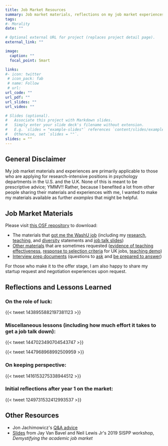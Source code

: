 ```yaml
---
title: Job Market Resources
summary: Job market materials, reflections on my job market experiences, and other resources.
tags:
#- Morality
date: ""

# Optional external URL for project (replaces project detail page).
external_link: ""

image:
  caption: ""
  focal_point: Smart

links:
#- icon: twitter
 # icon_pack: fab
 # name: Follow
 # url: 
url_code: ""
url_pdf: ""
url_slides: ""
url_video: ""

# Slides (optional).
#   Associate this project with Markdown slides.
#   Simply enter your slide deck's filename without extension.
#   E.g. `slides = "example-slides"` references `content/slides/example-slides.md`.
#   Otherwise, set `slides = ""`.
slides: = ""
---
```

## General Disclaimer

My job market materials and experiences are primarily applicable to those who are applying for research-intensive positions in psychology departments in the U.S. and the U.K. None of this is meant to be prescriptive advice; YMMV!! Rather, because I benefited a lot from other people sharing their materials and experiences with me, I wanted to make my materials available as further *examples* that might be helpful.

## Job Market Materials

Please visit [this OSF repository](https://osf.io/4a38g/) to download:

- The materials that [got me the WashU job](https://osf.io/f38xv/) (including my [research](https://osf.io/ru4at/), [teaching](https://osf.io/vnmtc/), and [diversity](https://osf.io/wg48x/) statements and [job talk slides](https://osf.io/74869/))
- [Other materials](https://osf.io/gxr26/) that are sometimes requested ([evidence of teaching effectiveness](https://osf.io/7f3qp/), [response to selection criteria](https://osf.io/6ha8j/) for UK jobs, [teaching demo](https://osf.io/h9ejp/))
- [Interview prep documents](https://osf.io/x9k8r/) (questions to [ask](https://osf.io/2nywx/) and [be prepared to answer](https://osf.io/7jznp/))

For those who make it to the offer stage, I am also happy to share my startup request and negotiation experiences upon request.

## Reflections and Lessons Learned

### On the role of luck:

{{< tweet 1438955882197381123 >}}

### Miscellaneous lessons (including how much effort it takes to get a job talk down):

{{< tweet 1447023490704543747 >}}

{{< tweet 1447968968992509959 >}}

### On keeping perspective:

{{< tweet 1416153275338944512 >}}

### Initial reflections after year 1 on the market:

{{< tweet 1249731532412993537 >}}

## Other Resources

- Jon Jachimowicz's [Q&A advice](https://twitter.com/jonj/status/1417910905191477260)
- [Slides](https://www.slideshare.net/JayVanBavel/2019-demystifying-the-job-market) from Jay Van Bavel and Neil Lewis Jr's 2019 SISPP workshop, *Demystifying the academic job market*
